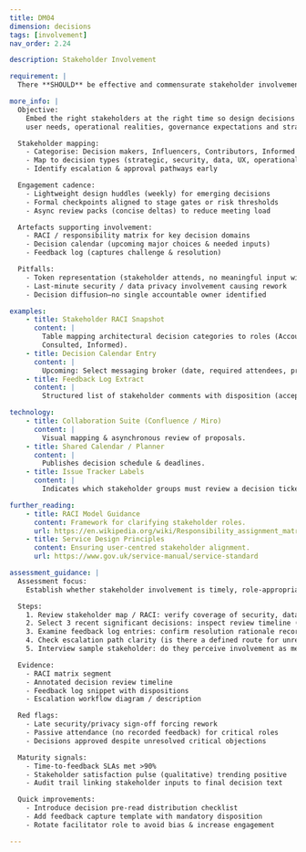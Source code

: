```yaml
---
title: DM04
dimension: decisions
tags: [involvement]
nav_order: 2.24

description: Stakeholder Involvement

requirement: |
  There **SHOULD** be effective and commensurate stakeholder involvement with respect to solution design and architecture decisions.

more_info: |
  Objective:
    Embed the right stakeholders at the right time so design decisions balance
    user needs, operational realities, governance expectations and strategic fit.

  Stakeholder mapping:
    - Categorise: Decision makers, Influencers, Contributors, Informed
    - Map to decision types (strategic, security, data, UX, operational)
    - Identify escalation & approval pathways early

  Engagement cadence:
    - Lightweight design huddles (weekly) for emerging decisions
    - Formal checkpoints aligned to stage gates or risk thresholds
    - Async review packs (concise deltas) to reduce meeting load

  Artefacts supporting involvement:
    - RACI / responsibility matrix for key decision domains
    - Decision calendar (upcoming major choices & needed inputs)
    - Feedback log (captures challenge & resolution)

  Pitfalls:
    - Token representation (stakeholder attends, no meaningful input window)
    - Last-minute security / data privacy involvement causing rework
    - Decision diffusion—no single accountable owner identified

examples: 
    - title: Stakeholder RACI Snapshot
      content: |
        Table mapping architectural decision categories to roles (Accountable,
        Consulted, Informed).
    - title: Decision Calendar Entry
      content: |
        Upcoming: Select messaging broker (date, required attendees, pre-read link).
    - title: Feedback Log Extract
      content: |
        Structured list of stakeholder comments with disposition (accepted / rejected) & rationale.

technology:
    - title: Collaboration Suite (Confluence / Miro)
      content: |
        Visual mapping & asynchronous review of proposals.
    - title: Shared Calendar / Planner
      content: |
        Publishes decision schedule & deadlines.
    - title: Issue Tracker Labels
      content: |
        Indicates which stakeholder groups must review a decision ticket.

further_reading:
    - title: RACI Model Guidance
      content: Framework for clarifying stakeholder roles.
      url: https://en.wikipedia.org/wiki/Responsibility_assignment_matrix
    - title: Service Design Principles
      content: Ensuring user-centred stakeholder alignment.
      url: https://www.gov.uk/service-manual/service-standard

assessment_guidance: |
  Assessment focus:
    Establish whether stakeholder involvement is timely, role‑appropriate and produces traceable influence on decisions.

  Steps:
    1. Review stakeholder map / RACI: verify coverage of security, data, operations, product, finance, clinical (if applicable) and user research.
    2. Select 3 recent significant decisions: inspect review timeline (were relevant stakeholders engaged before lock-in?).
    3. Examine feedback log entries: confirm resolution rationale recorded (accepted / declined with reason).
    4. Check escalation path clarity (is there a defined route for unresolved contention?).
    5. Interview sample stakeholder: do they perceive involvement as meaningful vs ceremonial?

  Evidence:
    - RACI matrix segment
    - Annotated decision review timeline
    - Feedback log snippet with dispositions
    - Escalation workflow diagram / description

  Red flags:
    - Late security/privacy sign-off forcing rework
    - Passive attendance (no recorded feedback) for critical roles
    - Decisions approved despite unresolved critical objections

  Maturity signals:
    - Time-to-feedback SLAs met >90%
    - Stakeholder satisfaction pulse (qualitative) trending positive
    - Audit trail linking stakeholder inputs to final decision text

  Quick improvements:
    - Introduce decision pre-read distribution checklist
    - Add feedback capture template with mandatory disposition
    - Rotate facilitator role to avoid bias & increase engagement

---
```

